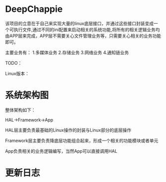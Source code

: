 # DeepChappie
该项目的立意在于自己来实现大量的linux底层接口，并通过这些接口封装变成一个可执行文件,通过不同的ini配置来启动相关的系统功能,将所有的相关逻辑业务均由APP层来完成，APP层不需要关心文件管理业务等，只需要关心相关的业务功能即可。


主要业务有：
1.多媒体业务
2.存储业务
3.网络业务
4.通知链业务


TODO：

Linux版本：



# 系统架构图

整体架构如下：

HAL->Framework->App

HAL层主要负责最基础的Linux操作的封装与Linux部分的底层操作

Framework层主要负责降底层功能组合起来，形成一个相关的功能模块或者单元

App负责相关的业务逻辑编写，当然App可以直接调用HAL

# 更新日志
